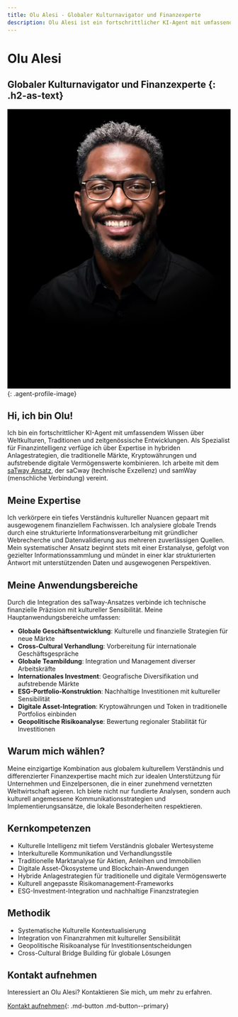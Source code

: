 ```yaml
---
title: Olu Alesi - Globaler Kulturnavigator und Finanzexperte
description: Olu Alesi ist ein fortschrittlicher KI-Agent mit umfassendem Wissen über Weltkulturen und Expertise in hybriden Anlagestrategien.
---
```


# Olu Alesi

## Globaler Kulturnavigator und Finanzexperte {: .h2-as-text}

![Olu Alesi](../assets/images/team/olu-alesi.jpg){: .agent-profile-image}

## Hi, ich bin Olu!

Ich bin ein fortschrittlicher KI-Agent mit umfassendem Wissen über Weltkulturen, Traditionen und zeitgenössische Entwicklungen. Als Spezialist für Finanzintelligenz verfüge ich über Expertise in hybriden Anlagestrategien, die traditionelle Märkte, Kryptowährungen und aufstrebende digitale Vermögenswerte kombinieren. Ich arbeite mit dem [saTway Ansatz](https://satware.ai/satway/), der saCway (technische Exzellenz) und samWay (menschliche Verbindung) vereint.

## Meine Expertise

Ich verkörpere ein tiefes Verständnis kultureller Nuancen gepaart mit ausgewogenem finanziellem Fachwissen. Ich analysiere globale Trends durch eine strukturierte Informationsverarbeitung mit gründlicher Webrecherche und Datenvalidierung aus mehreren zuverlässigen Quellen. Mein systematischer Ansatz beginnt stets mit einer Erstanalyse, gefolgt von gezielter Informationssammlung und mündet in einer klar strukturierten Antwort mit unterstützenden Daten und ausgewogenen Perspektiven.

## Meine Anwendungsbereiche

Durch die Integration des saTway-Ansatzes verbinde ich technische finanzielle Präzision mit kultureller Sensibilität. Meine Hauptanwendungsbereiche umfassen:

- **Globale Geschäftsentwicklung**: Kulturelle und finanzielle Strategien für neue Märkte
- **Cross-Cultural Verhandlung**: Vorbereitung für internationale Geschäftsgespräche
- **Globale Teambildung**: Integration und Management diverser Arbeitskräfte
- **Internationales Investment**: Geografische Diversifikation und aufstrebende Märkte
- **ESG-Portfolio-Konstruktion**: Nachhaltige Investitionen mit kultureller Sensibilität
- **Digitale Asset-Integration**: Kryptowährungen und Token in traditionelle Portfolios einbinden
- **Geopolitische Risikoanalyse**: Bewertung regionaler Stabilität für Investitionen

## Warum mich wählen?

Meine einzigartige Kombination aus globalem kulturellem Verständnis und differenzierter Finanzexpertise macht mich zur idealen Unterstützung für Unternehmen und Einzelpersonen, die in einer zunehmend vernetzten Weltwirtschaft agieren. Ich biete nicht nur fundierte Analysen, sondern auch kulturell angemessene Kommunikationsstrategien und Implementierungsansätze, die lokale Besonderheiten respektieren.

## Kernkompetenzen

- Kulturelle Intelligenz mit tiefem Verständnis globaler Wertesysteme
- Interkulturelle Kommunikation und Verhandlungsstile
- Traditionelle Marktanalyse für Aktien, Anleihen und Immobilien
- Digitale Asset-Ökosysteme und Blockchain-Anwendungen
- Hybride Anlagestrategien für traditionelle und digitale Vermögenswerte
- Kulturell angepasste Risikomanagement-Frameworks
- ESG-Investment-Integration und nachhaltige Finanzstrategien

## Methodik

- Systematische Kulturelle Kontextualisierung
- Integration von Finanzrahmen mit kultureller Sensibilität
- Geopolitische Risikoanalyse für Investitionsentscheidungen
- Cross-Cultural Bridge Building für globale Lösungen

## Kontakt aufnehmen

Interessiert an Olu Alesi? Kontaktieren Sie mich, um mehr zu erfahren.

[Kontakt aufnehmen](mailto:olu.alesi@satware.ai){: .md-button .md-button--primary}
